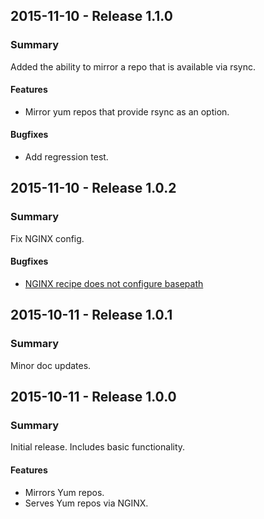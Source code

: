## 2015-11-10 - Release 1.1.0
### Summary
Added the ability to mirror a repo that is available via rsync.

#### Features
- Mirror yum repos that provide rsync as an option.

#### Bugfixes
- Add regression test.

## 2015-11-10 - Release 1.0.2
### Summary
Fix NGINX config.

#### Bugfixes
- [NGINX recipe does not configure basepath](https://github.com/kemra102/yumserver-cookbook/issues/1)

## 2015-10-11 - Release 1.0.1
### Summary
Minor doc updates.

## 2015-10-11 - Release 1.0.0
### Summary
Initial release. Includes basic functionality.

#### Features
- Mirrors Yum repos.
- Serves Yum repos via NGINX.

